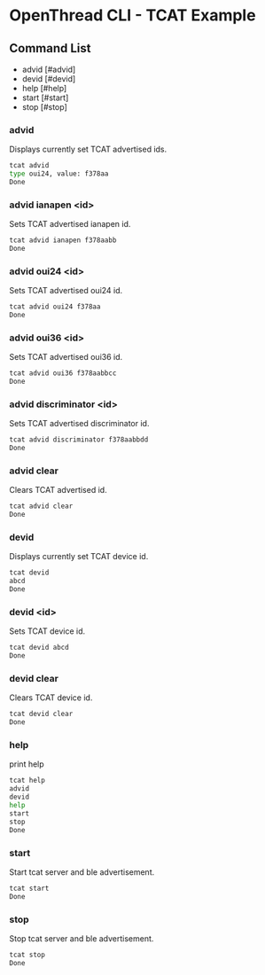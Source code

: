 # OpenThread CLI - TCAT Example

## Command List

- advid [#advid]
- devid [#devid]
- help [#help]
- start [#start]
- stop [#stop]

### advid

Displays currently set TCAT advertised ids.

```bash
tcat advid
type oui24, value: f378aa
Done
```

### advid ianapen \<id\>

Sets TCAT advertised ianapen id.

```bash
tcat advid ianapen f378aabb
Done
```

### advid oui24 \<id\>

Sets TCAT advertised oui24 id.

```bash
tcat advid oui24 f378aa
Done
```

### advid oui36 \<id\>

Sets TCAT advertised oui36 id.

```bash
tcat advid oui36 f378aabbcc
Done
```

### advid discriminator \<id\>

Sets TCAT advertised discriminator id.

```bash
tcat advid discriminator f378aabbdd
Done
```

### advid clear

Clears TCAT advertised id.

```bash
tcat advid clear
Done
```

### devid

Displays currently set TCAT device id.

```bash
tcat devid
abcd
Done
```

### devid \<id\>

Sets TCAT device id.

```bash
tcat devid abcd
Done
```

### devid clear

Clears TCAT device id.

```bash
tcat devid clear
Done
```

### help

print help

```bash
tcat help
advid
devid
help
start
stop
Done
```

### start

Start tcat server and ble advertisement.

```bash
tcat start
Done
```

### stop

Stop tcat server and ble advertisement.

```bash
tcat stop
Done
```

